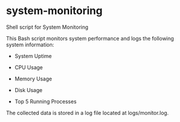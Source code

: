 # system-monitoring
Shell script for System Monitoring

This Bash script monitors system performance and logs the following system information:

- System Uptime

- CPU Usage

- Memory Usage

- Disk Usage

- Top 5 Running Processes 

The collected data is stored in a log file located at logs/monitor.log.

